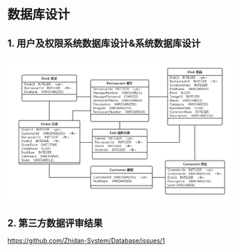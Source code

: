 # 数据库设计

## 1. 用户及权限系统数据库设计&系统数据库设计

![ER-HW](../../assets/DB/ER-HW/ER-HW.png)

## 2. 第三方数据评审结果

https://github.com/Zhidan-System/Database/issues/1
